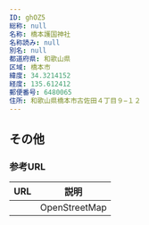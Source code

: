```yaml
---
ID: ghOZ5
総称: null
名称: 橋本護国神社
名称読み: null
別名: null
都道府県: 和歌山県
区域: 橋本市
緯度: 34.3214152
経度: 135.612412
郵便番号: 6480065
住所: 和歌山県橋本市古佐田４丁目９−１２
---
```


## その他

### 参考URL

| URL | 説明          |
| --- | ------------- |
|     | OpenStreetMap |
